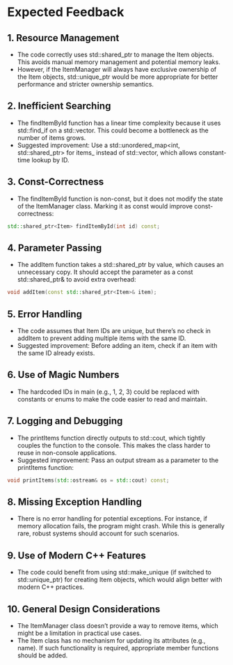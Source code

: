 # Expected Feedback

## 1. Resource Management
  -	The code correctly uses std::shared_ptr to manage the Item objects. This avoids manual memory management and potential memory leaks.
  -	However, if the ItemManager will always have exclusive ownership of the Item objects, std::unique_ptr would be more appropriate for better performance and stricter ownership semantics.

## 2. Inefficient Searching
  -	The findItemById function has a linear time complexity because it uses std::find_if on a std::vector. This could become a bottleneck as the number of items grows.
  -	Suggested improvement: Use a std::unordered_map<int, std::shared_ptr<Item>> for items_ instead of std::vector, which allows constant-time lookup by ID.

## 3. Const-Correctness
  -	The findItemById function is non-const, but it does not modify the state of the ItemManager class. Marking it as const would improve const-correctness:
```cpp
std::shared_ptr<Item> findItemById(int id) const;
```


## 4. Parameter Passing
  -	The addItem function takes a std::shared_ptr<Item> by value, which causes an unnecessary copy. It should accept the parameter as a const std::shared_ptr<Item>& to avoid extra overhead:
```cpp
void addItem(const std::shared_ptr<Item>& item);
```


## 5. Error Handling
  -	The code assumes that Item IDs are unique, but there’s no check in addItem to prevent adding multiple items with the same ID.
  -	Suggested improvement: Before adding an item, check if an item with the same ID already exists.

## 6. Use of Magic Numbers
  -	The hardcoded IDs in main (e.g., 1, 2, 3) could be replaced with constants or enums to make the code easier to read and maintain.

## 7. Logging and Debugging
  -	The printItems function directly outputs to std::cout, which tightly couples the function to the console. This makes the class harder to reuse in non-console applications.
  -	Suggested improvement: Pass an output stream as a parameter to the printItems function:
```cpp
void printItems(std::ostream& os = std::cout) const;
```


## 8. Missing Exception Handling
  -	There is no error handling for potential exceptions. For instance, if memory allocation fails, the program might crash. While this is generally rare, robust systems should account for such scenarios.

## 9. Use of Modern C++ Features
  -	The code could benefit from using std::make_unique (if switched to std::unique_ptr) for creating Item objects, which would align better with modern C++ practices.

## 10. General Design Considerations
  -	The ItemManager class doesn’t provide a way to remove items, which might be a limitation in practical use cases.
  -	The Item class has no mechanism for updating its attributes (e.g., name). If such functionality is required, appropriate member functions should be added.
